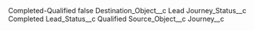 <?xml version="1.0" encoding="UTF-8"?>
<CustomMetadata xmlns="http://soap.sforce.com/2006/04/metadata" xmlns:xsi="http://www.w3.org/2001/XMLSchema-instance" xmlns:xsd="http://www.w3.org/2001/XMLSchema">
    <label>Completed-Qualified</label>
    <protected>false</protected>
    <values>
        <field>Destination_Object__c</field>
        <value xsi:type="xsd:string">Lead</value>
    </values>
    <values>
        <field>Journey_Status__c</field>
        <value xsi:type="xsd:string">Completed</value>
    </values>
    <values>
        <field>Lead_Status__c</field>
        <value xsi:type="xsd:string">Qualified</value>
    </values>
    <values>
        <field>Source_Object__c</field>
        <value xsi:type="xsd:string">Journey__c</value>
    </values>
</CustomMetadata>
